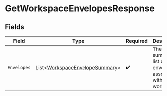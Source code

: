 # GetWorkspaceEnvelopesResponse


## Fields

| Field                                                                                 | Type                                                                                  | Required                                                                              | Description                                                                           |
| ------------------------------------------------------------------------------------- | ------------------------------------------------------------------------------------- | ------------------------------------------------------------------------------------- | ------------------------------------------------------------------------------------- |
| `Envelopes`                                                                           | List<[WorkspaceEnvelopeSummary](../../Models/Components/WorkspaceEnvelopeSummary.md)> | :heavy_check_mark:                                                                    | The summary list of envelopes associated with the workspace                           |